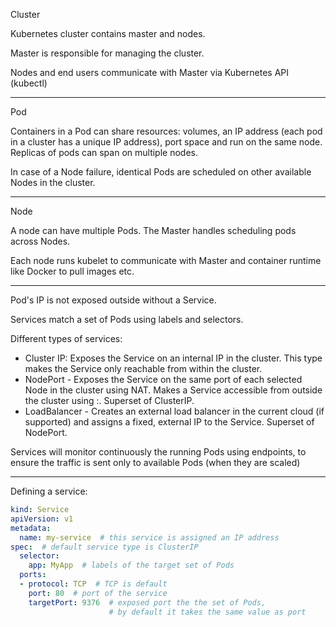 Cluster

Kubernetes cluster contains master and nodes. 

Master is responsible for managing the cluster.

Nodes and end users communicate with Master via Kubernetes API (kubectl)

---

Pod

Containers in a Pod can share resources: volumes, an IP address (each pod in a cluster has a unique IP address), port space and run on the same node. Replicas of pods can span on multiple nodes.

In case of a Node failure, identical Pods are scheduled on other available Nodes in the cluster.

---
 
Node

A node can have multiple Pods. The Master handles scheduling pods across Nodes.

Each node runs kubelet to communicate with Master and container runtime like Docker to pull images etc.   

---

Pod's IP is not exposed outside without a Service.

Services match a set of Pods using labels and selectors.

Different types of services:
- Cluster IP: Exposes the Service on an internal IP in the cluster. This type makes the Service only reachable from within the cluster.
- NodePort - Exposes the Service on the same port of each selected Node in the cluster using NAT. Makes a Service accessible from outside the cluster using <NodeIP>:<NodePort>. Superset of ClusterIP.
- LoadBalancer - Creates an external load balancer in the current cloud (if supported) and assigns a fixed, external IP to the Service. Superset of NodePort.

Services will monitor continuously the running Pods using endpoints, to ensure the traffic is sent only to available Pods (when they are scaled)

---

Defining a service:

```yaml
kind: Service
apiVersion: v1
metadata:
  name: my-service  # this service is assigned an IP address
spec:  # default service type is ClusterIP
  selector:
    app: MyApp  # labels of the target set of Pods
  ports:
  - protocol: TCP  # TCP is default
    port: 80  # port of the service
    targetPort: 9376  # exposed port the the set of Pods,
                      # by default it takes the same value as port
    
```
